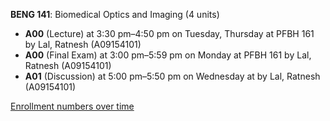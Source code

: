 **BENG 141**: Biomedical Optics and Imaging (4 units)

- **A00** (Lecture) at 3:30 pm–4:50 pm on Tuesday, Thursday at PFBH 161 by Lal, Ratnesh (A09154101)
- **A00** (Final Exam) at 3:00 pm–5:59 pm on Monday at PFBH 161 by Lal, Ratnesh (A09154101)
- **A01** (Discussion) at 5:00 pm–5:50 pm on Wednesday at   by Lal, Ratnesh (A09154101)

[Enrollment numbers over time](./BENG141.tsv)
